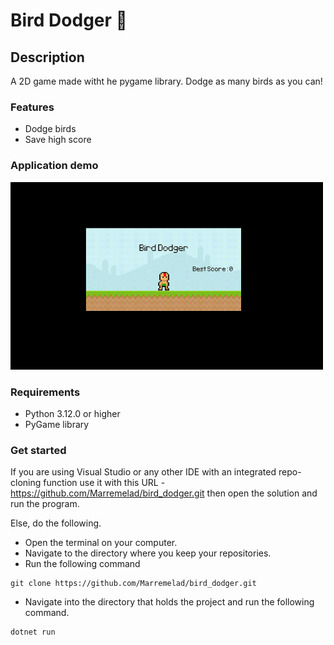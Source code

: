 # Bird Dodger 🦅

## Description
A 2D game made witht he pygame library. Dodge as many birds as you can!
### Features
* Dodge birds
* Save high score

### Application demo
<img src="https://github.com/Marremelad/AssetsAndImages/raw/main/BirdDodgerScreenRecording.gif" height="300" width="500" alt="Application Demo">

### Requirements 
* Python 3.12.0 or higher
* PyGame library

### Get started
If you are using Visual Studio or any other IDE with an integrated repo-cloning function use it with this URL - https://github.com/Marremelad/bird_dodger.git
then open the solution and run the program.

Else, do the following.
* Open the terminal on your computer.
* Navigate to the directory where you keep your repositories.
* Run the following command
```console
git clone https://github.com/Marremelad/bird_dodger.git       
```
* Navigate into the directory that holds the project and run the following command.
```console
dotnet run
```

